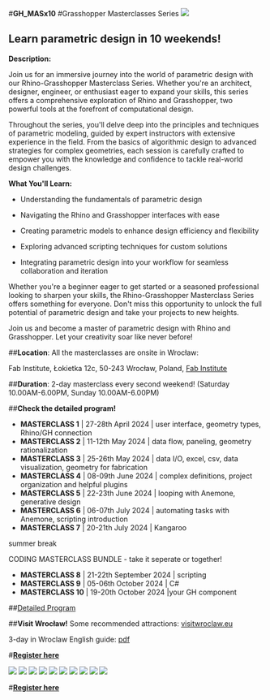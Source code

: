 







#**GH_MASx10**
#Grasshopper Masterclasses Series
![](nav/assets/events/GH_Masterclass.jpg)

## **Learn parametric design in 10 weekends!**

**Description:**

Join us for an immersive journey into the world of parametric design with our Rhino-Grasshopper Masterclass Series. Whether you're an architect, designer, engineer, or enthusiast eager to expand your skills, this series offers a comprehensive exploration of Rhino and Grasshopper, two powerful tools at the forefront of computational design.

Throughout the series, you'll delve deep into the principles and techniques of parametric modeling, guided by expert instructors with extensive experience in the field. From the basics of algorithmic design to advanced strategies for complex geometries, each session is carefully crafted to empower you with the knowledge and confidence to tackle real-world design challenges.

**What You'll Learn:**

- Understanding the fundamentals of parametric design

- Navigating the Rhino and Grasshopper interfaces with ease

- Creating parametric models to enhance design efficiency and flexibility

- Exploring advanced scripting techniques for custom solutions

- Integrating parametric design into your workflow for seamless collaboration and iteration



Whether you're a beginner eager to get started or a seasoned professional looking to sharpen your skills, the Rhino-Grasshopper Masterclass Series offers something for everyone. Don't miss this opportunity to unlock the full potential of parametric design and take your projects to new heights.

Join us and become a master of parametric design with Rhino and Grasshopper. Let your creativity soar like never before!

##**Location**:
All the masterclasses are onsite in Wrocław:

Fab Institute, Łokietka 12c, 50-243 Wrocław, Poland, [Fab Institute](https://fabfoundation.pl/nav/fablabs/fab-institute/)

##**Duration**:
2-day masterclass every second weekend! (Saturday 10.00AM-6.00PM, Sunday 10.00AM-6.00PM)

##**Check the detailed program!**


- **MASTERCLASS 1** | 27-28th April 2024 | user interface, geometry types, Rhino/GH connection
- **MASTERCLASS 2** | 11-12th May 2024 | data flow, paneling, geometry rationalization
- **MASTERCLASS 3** | 25-26th May 2024 | data I/O, excel, csv, data visualization,  geometry for fabrication
- **MASTERCLASS 4** | 08-09th June 2024 |  complex definitions, project organization and helpful plugins
- **MASTERCLASS 5** | 22-23th June 2024 | looping with Anemone, generative design
- **MASTERCLASS 6** | 06-07th July 2024 | automating tasks with Anemone, scripting introduction
- **MASTERCLASS 7** | 20-21th July 2024 | Kangaroo

summer break

CODING MASTERCLASS BUNDLE - take it seperate or together!

- **MASTERCLASS 8** | 21-22th September 2024 | scripting
- **MASTERCLASS 9** | 05-06th October 2024 | C#
- **MASTERCLASS 10** | 19-20th October 2024 |your GH component


##[Detailed Program](https://docs.google.com/document/d/1wSE3tbdQUosJFXzS0XVwUW4YGrsqglOkHP1cl40cTl8/edit?usp=sharing)

##**Visit Wrocław!**
Some recommended attractions: [visitwroclaw.eu](https://visitwroclaw.eu/en/)

 3-day in Wroclaw English guide: [pdf](https://visitwroclaw.eu/en/files-en/dokumenty/6535/3%20days%20in%20Wroclaw_EN.pdf)




#[**Register here**](https://forms.gle/rX2ixT3q4DdfnPGD9)



![](nav/assets/events/GH_M.jpg)
![](nav/assets/events/GH_M2.jpg)
![](nav/assets/events/GH_M3.jpg)
![](nav/assets/events/GH_M4.jpg)
![](nav/assets/events/GH_M5.jpg)
![](nav/assets/events/GH_M6.jpg)
![](nav/assets/events/GH_M7.jpg)
![](nav/assets/events/GH_M8.jpg)
![](nav/assets/events/GH_M9.jpg)
![](nav/assets/events/GH_M10.jpg)

#[**Register here**](https://forms.gle/rX2ixT3q4DdfnPGD9)
